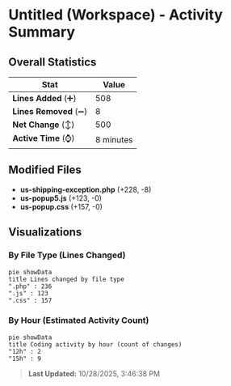 # Untitled (Workspace) - Activity Summary 

## Overall Statistics

| Stat                   | Value                                                             |
| ---------------------- | ----------------------------------------------------------------- |
| **Lines Added** (➕)   | 508                                          |
| **Lines Removed** (➖) | 8                                        |
| **Net Change** (↕)    | 500                |
| **Active Time** (⌚)   | 8 minutes |


## Modified Files
- **us-shipping-exception.php** (+228, -8)
- **us-popup5.js** (+123, -0)
- **us-popup.css** (+157, -0)

## Visualizations

### By File Type (Lines Changed)

```mermaid
pie showData
title Lines changed by file type
".php" : 236
".js" : 123
".css" : 157
```

### By Hour (Estimated Activity Count)

```mermaid
pie showData
title Coding activity by hour (count of changes)
"12h" : 2
"15h" : 9
```


> **Last Updated:** 10/28/2025, 3:46:38 PM